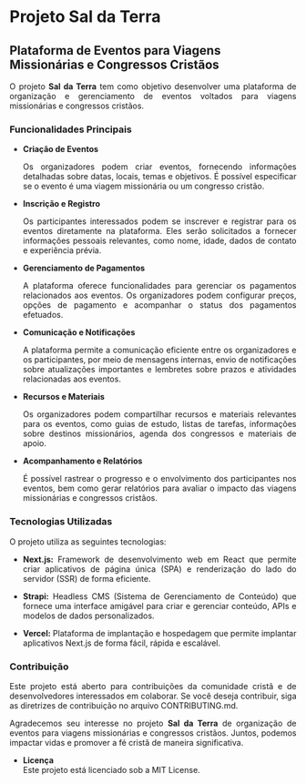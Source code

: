 # Projeto Sal da Terra
## Plataforma de Eventos para Viagens Missionárias e Congressos Cristãos

<p align="justify">O projeto <b>Sal da Terra</b> tem como objetivo desenvolver uma plataforma de organização e gerenciamento de eventos voltados para viagens missionárias e congressos cristãos.</p>

### Funcionalidades Principais
- <b>Criação de Eventos<p align="justify"></b> Os organizadores podem criar eventos, fornecendo informações detalhadas sobre datas, locais, temas e objetivos. É possível especificar se o evento é uma viagem missionária ou um congresso cristão.</p>

- <b>Inscrição e Registro<p align="justify"></b> Os participantes interessados podem se inscrever e registrar para os eventos diretamente na plataforma. Eles serão solicitados a fornecer informações pessoais relevantes, como nome, idade, dados de contato e experiência prévia.</p>

- <b>Gerenciamento de Pagamentos<p align="justify"></b> A plataforma oferece funcionalidades para gerenciar os pagamentos relacionados aos eventos. Os organizadores podem configurar preços, opções de pagamento e acompanhar o status dos pagamentos efetuados.</p>

- <b>Comunicação e Notificações<p align="justify"></b> A plataforma permite a comunicação eficiente entre os organizadores e os participantes, por meio de mensagens internas, envio de notificações sobre atualizações importantes e lembretes sobre prazos e atividades relacionadas aos eventos.</p>

- <b>Recursos e Materiais<p align="justify"></b> Os organizadores podem compartilhar recursos e materiais relevantes para os eventos, como guias de estudo, listas de tarefas, informações sobre destinos missionários, agenda dos congressos e materiais de apoio.</p>

- <b>Acompanhamento e Relatórios<p align="justify"></b> É possível rastrear o progresso e o envolvimento dos participantes nos eventos, bem como gerar relatórios para avaliar o impacto das viagens missionárias e congressos cristãos.</p>

### Tecnologias Utilizadas

O projeto utiliza as seguintes tecnologias:

- <p align="justify"><b>Next.js:</b> Framework de desenvolvimento web em React que permite criar aplicativos de página única (SPA) e renderização do lado do servidor (SSR) de forma eficiente.</p>

- <p align="justify"><b>Strapi:</b> Headless CMS (Sistema de Gerenciamento de Conteúdo) que fornece uma interface amigável para criar e gerenciar conteúdo, APIs e modelos de dados personalizados.</p>

- <p align="justify"><b>Vercel:</b> Plataforma de implantação e hospedagem que permite implantar aplicativos Next.js de forma fácil, rápida e escalável.</p>

### Contribuição

<p align="justify">Este projeto está aberto para contribuições da comunidade cristã e de desenvolvedores interessados em colaborar. Se você deseja contribuir, siga as diretrizes de contribuição no arquivo CONTRIBUTING.md.</p>

<p align="justify">Agradecemos seu interesse no projeto <b>Sal da Terra</b> de organização de eventos para viagens missionárias e congressos cristãos. Juntos, podemos impactar vidas e promover a fé cristã de maneira significativa.</p>

- <b>Licença</b><br>
Este projeto está licenciado sob a MIT License.